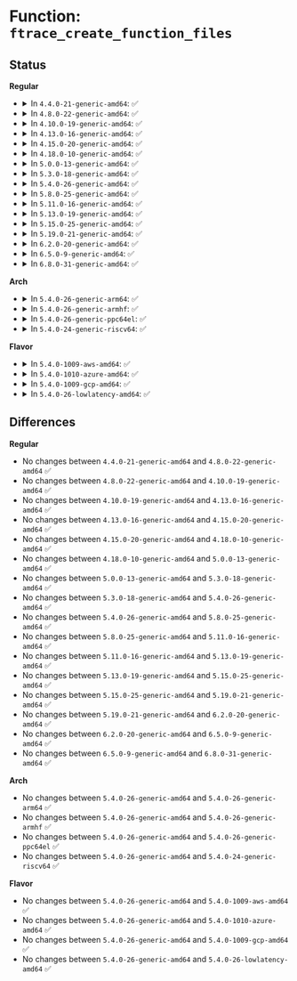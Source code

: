 # Function: <code>ftrace_create_function_files</code>

## Status
<b>Regular</b>
<ul>
<li>
<details>
<summary>In <code>4.4.0-21-generic-amd64</code>: ✅</summary>

```c
int ftrace_create_function_files(struct trace_array * tr, struct dentry * parent)
```

```json
{
  "name": "ftrace_create_function_files",
  "collision_type": "Unique Global",
  "inline_type": "No",
  "funcs": [
    {
      "addr": 18446744071580249824,
      "name": "ftrace_create_function_files",
      "external": true,
      "loc": "kernel/trace/trace_functions.c:54",
      "file": "kernel/trace/trace_functions.c",
      "inline": "seen, unknown",
      "caller_inline": [],
      "caller_func": [
        "kernel/trace/trace.c:init_tracer_tracefs"
      ]
    }
  ],
  "symbols": [
    {
      "addr": 18446744071580249824,
      "name": "ftrace_create_function_files",
      "section": ".text",
      "bind": "STB_GLOBAL",
      "size": 108
    }
  ]
}
```
</details>
</li>
<li>
<details>
<summary>In <code>4.8.0-22-generic-amd64</code>: ✅</summary>

```c
int ftrace_create_function_files(struct trace_array * tr, struct dentry * parent)
```

```json
{
  "name": "ftrace_create_function_files",
  "collision_type": "Unique Global",
  "inline_type": "No",
  "funcs": [
    {
      "addr": 18446744071580292960,
      "name": "ftrace_create_function_files",
      "external": true,
      "loc": "kernel/trace/trace_functions.c:54",
      "file": "kernel/trace/trace_functions.c",
      "inline": "seen, unknown",
      "caller_inline": [],
      "caller_func": [
        "kernel/trace/trace.c:init_tracer_tracefs"
      ]
    }
  ],
  "symbols": [
    {
      "addr": 18446744071580292960,
      "name": "ftrace_create_function_files",
      "section": ".text",
      "bind": "STB_GLOBAL",
      "size": 101
    }
  ]
}
```
</details>
</li>
<li>
<details>
<summary>In <code>4.10.0-19-generic-amd64</code>: ✅</summary>

```c
int ftrace_create_function_files(struct trace_array * tr, struct dentry * parent)
```

```json
{
  "name": "ftrace_create_function_files",
  "collision_type": "Unique Global",
  "inline_type": "No",
  "funcs": [
    {
      "addr": 18446744071580336576,
      "name": "ftrace_create_function_files",
      "external": true,
      "loc": "kernel/trace/trace_functions.c:54",
      "file": "kernel/trace/trace_functions.c",
      "inline": "seen, unknown",
      "caller_inline": [],
      "caller_func": [
        "kernel/trace/trace.c:init_tracer_tracefs"
      ]
    }
  ],
  "symbols": [
    {
      "addr": 18446744071580336576,
      "name": "ftrace_create_function_files",
      "section": ".text",
      "bind": "STB_GLOBAL",
      "size": 101
    }
  ]
}
```
</details>
</li>
<li>
<details>
<summary>In <code>4.13.0-16-generic-amd64</code>: ✅</summary>

```c
int ftrace_create_function_files(struct trace_array * tr, struct dentry * parent)
```

```json
{
  "name": "ftrace_create_function_files",
  "collision_type": "Unique Global",
  "inline_type": "No",
  "funcs": [
    {
      "addr": 18446744071580349648,
      "name": "ftrace_create_function_files",
      "external": true,
      "loc": "kernel/trace/trace_functions.c:54",
      "file": "kernel/trace/trace_functions.c",
      "inline": "seen, unknown",
      "caller_inline": [],
      "caller_func": [
        "kernel/trace/trace.c:init_tracer_tracefs"
      ]
    }
  ],
  "symbols": [
    {
      "addr": 18446744071580349648,
      "name": "ftrace_create_function_files",
      "section": ".text",
      "bind": "STB_GLOBAL",
      "size": 119
    }
  ]
}
```
</details>
</li>
<li>
<details>
<summary>In <code>4.15.0-20-generic-amd64</code>: ✅</summary>

```c
int ftrace_create_function_files(struct trace_array * tr, struct dentry * parent)
```

```json
{
  "name": "ftrace_create_function_files",
  "collision_type": "Unique Global",
  "inline_type": "No",
  "funcs": [
    {
      "addr": 18446744071580403136,
      "name": "ftrace_create_function_files",
      "external": true,
      "loc": "kernel/trace/trace_functions.c:55",
      "file": "kernel/trace/trace_functions.c",
      "inline": "seen, unknown",
      "caller_inline": [],
      "caller_func": [
        "kernel/trace/trace.c:init_tracer_tracefs"
      ]
    }
  ],
  "symbols": [
    {
      "addr": 18446744071580403136,
      "name": "ftrace_create_function_files",
      "section": ".text",
      "bind": "STB_GLOBAL",
      "size": 119
    }
  ]
}
```
</details>
</li>
<li>
<details>
<summary>In <code>4.18.0-10-generic-amd64</code>: ✅</summary>

```c
int ftrace_create_function_files(struct trace_array * tr, struct dentry * parent)
```

```json
{
  "name": "ftrace_create_function_files",
  "collision_type": "Unique Global",
  "inline_type": "No",
  "funcs": [
    {
      "addr": 18446744071580464880,
      "name": "ftrace_create_function_files",
      "external": true,
      "loc": "kernel/trace/trace_functions.c:55",
      "file": "kernel/trace/trace_functions.c",
      "inline": "seen, unknown",
      "caller_inline": [],
      "caller_func": [
        "kernel/trace/trace.c:init_tracer_tracefs"
      ]
    }
  ],
  "symbols": [
    {
      "addr": 18446744071580464880,
      "name": "ftrace_create_function_files",
      "section": ".text",
      "bind": "STB_GLOBAL",
      "size": 119
    }
  ]
}
```
</details>
</li>
<li>
<details>
<summary>In <code>5.0.0-13-generic-amd64</code>: ✅</summary>

```c
int ftrace_create_function_files(struct trace_array * tr, struct dentry * parent)
```

```json
{
  "name": "ftrace_create_function_files",
  "collision_type": "Unique Global",
  "inline_type": "No",
  "funcs": [
    {
      "addr": 18446744071580520480,
      "name": "ftrace_create_function_files",
      "external": true,
      "loc": "kernel/trace/trace_functions.c:55",
      "file": "kernel/trace/trace_functions.c",
      "inline": "seen, unknown",
      "caller_inline": [],
      "caller_func": [
        "kernel/trace/trace.c:init_tracer_tracefs"
      ]
    }
  ],
  "symbols": [
    {
      "addr": 18446744071580520480,
      "name": "ftrace_create_function_files",
      "section": ".text",
      "bind": "STB_GLOBAL",
      "size": 119
    }
  ]
}
```
</details>
</li>
<li>
<details>
<summary>In <code>5.3.0-18-generic-amd64</code>: ✅</summary>

```c
int ftrace_create_function_files(struct trace_array * tr, struct dentry * parent)
```

```json
{
  "name": "ftrace_create_function_files",
  "collision_type": "Unique Global",
  "inline_type": "No",
  "funcs": [
    {
      "addr": 18446744071580576800,
      "name": "ftrace_create_function_files",
      "external": true,
      "loc": "kernel/trace/trace_functions.c:55",
      "file": "kernel/trace/trace_functions.c",
      "inline": "seen, unknown",
      "caller_inline": [],
      "caller_func": [
        "kernel/trace/trace.c:init_tracer_tracefs"
      ]
    }
  ],
  "symbols": [
    {
      "addr": 18446744071580576800,
      "name": "ftrace_create_function_files",
      "section": ".text",
      "bind": "STB_GLOBAL",
      "size": 119
    }
  ]
}
```
</details>
</li>
<li>
<details>
<summary>In <code>5.4.0-26-generic-amd64</code>: ✅</summary>

```c
int ftrace_create_function_files(struct trace_array * tr, struct dentry * parent)
```

```json
{
  "name": "ftrace_create_function_files",
  "collision_type": "Unique Global",
  "inline_type": "No",
  "funcs": [
    {
      "addr": 18446744071580623888,
      "name": "ftrace_create_function_files",
      "external": true,
      "loc": "kernel/trace/trace_functions.c:55",
      "file": "kernel/trace/trace_functions.c",
      "inline": "seen, unknown",
      "caller_inline": [],
      "caller_func": [
        "kernel/trace/trace.c:init_tracer_tracefs"
      ]
    }
  ],
  "symbols": [
    {
      "addr": 18446744071580623888,
      "name": "ftrace_create_function_files",
      "section": ".text",
      "bind": "STB_GLOBAL",
      "size": 119
    }
  ]
}
```
</details>
</li>
<li>
<details>
<summary>In <code>5.8.0-25-generic-amd64</code>: ✅</summary>

```c
int ftrace_create_function_files(struct trace_array * tr, struct dentry * parent)
```

```json
{
  "name": "ftrace_create_function_files",
  "collision_type": "Unique Global",
  "inline_type": "No",
  "funcs": [
    {
      "addr": 18446744071580723792,
      "name": "ftrace_create_function_files",
      "external": true,
      "loc": "kernel/trace/trace_functions.c:55",
      "file": "kernel/trace/trace_functions.c",
      "inline": "seen, unknown",
      "caller_inline": [],
      "caller_func": [
        "kernel/trace/trace.c:init_tracer_tracefs"
      ]
    }
  ],
  "symbols": [
    {
      "addr": 18446744071580723792,
      "name": "ftrace_create_function_files",
      "section": ".text",
      "bind": "STB_GLOBAL",
      "size": 119
    }
  ]
}
```
</details>
</li>
<li>
<details>
<summary>In <code>5.11.0-16-generic-amd64</code>: ✅</summary>

```c
int ftrace_create_function_files(struct trace_array * tr, struct dentry * parent)
```

```json
{
  "name": "ftrace_create_function_files",
  "collision_type": "Unique Global",
  "inline_type": "No",
  "funcs": [
    {
      "addr": 18446744071580713328,
      "name": "ftrace_create_function_files",
      "external": true,
      "loc": "kernel/trace/trace_functions.c:65",
      "file": "kernel/trace/trace_functions.c",
      "inline": "seen, unknown",
      "caller_inline": [],
      "caller_func": [
        "kernel/trace/trace.c:init_tracer_tracefs"
      ]
    }
  ],
  "symbols": [
    {
      "addr": 18446744071580713328,
      "name": "ftrace_create_function_files",
      "section": ".text",
      "bind": "STB_GLOBAL",
      "size": 52
    }
  ]
}
```
</details>
</li>
<li>
<details>
<summary>In <code>5.13.0-19-generic-amd64</code>: ✅</summary>

```c
int ftrace_create_function_files(struct trace_array * tr, struct dentry * parent)
```

```json
{
  "name": "ftrace_create_function_files",
  "collision_type": "Unique Global",
  "inline_type": "No",
  "funcs": [
    {
      "addr": 18446744071580718720,
      "name": "ftrace_create_function_files",
      "external": true,
      "loc": "kernel/trace/trace_functions.c:80",
      "file": "kernel/trace/trace_functions.c",
      "inline": "seen, unknown",
      "caller_inline": [],
      "caller_func": [
        "kernel/trace/trace.c:init_tracer_tracefs"
      ]
    }
  ],
  "symbols": [
    {
      "addr": 18446744071580718720,
      "name": "ftrace_create_function_files",
      "section": ".text",
      "bind": "STB_GLOBAL",
      "size": 52
    }
  ]
}
```
</details>
</li>
<li>
<details>
<summary>In <code>5.15.0-25-generic-amd64</code>: ✅</summary>

```c
int ftrace_create_function_files(struct trace_array * tr, struct dentry * parent)
```

```json
{
  "name": "ftrace_create_function_files",
  "collision_type": "Unique Global",
  "inline_type": "No",
  "funcs": [
    {
      "addr": 18446744071580897552,
      "name": "ftrace_create_function_files",
      "external": true,
      "loc": "kernel/trace/trace_functions.c:80",
      "file": "kernel/trace/trace_functions.c",
      "inline": "seen, unknown",
      "caller_inline": [],
      "caller_func": [
        "kernel/trace/trace.c:init_tracer_tracefs"
      ]
    }
  ],
  "symbols": [
    {
      "addr": 18446744071580897552,
      "name": "ftrace_create_function_files",
      "section": ".text",
      "bind": "STB_GLOBAL",
      "size": 52
    }
  ]
}
```
</details>
</li>
<li>
<details>
<summary>In <code>5.19.0-21-generic-amd64</code>: ✅</summary>

```c
int ftrace_create_function_files(struct trace_array * tr, struct dentry * parent)
```

```json
{
  "name": "ftrace_create_function_files",
  "collision_type": "Unique Global",
  "inline_type": "No",
  "funcs": [
    {
      "addr": 18446744071581133024,
      "name": "ftrace_create_function_files",
      "external": true,
      "loc": "kernel/trace/trace_functions.c:80",
      "file": "kernel/trace/trace_functions.c",
      "inline": "seen, unknown",
      "caller_inline": [],
      "caller_func": [
        "kernel/trace/trace.c:init_tracer_tracefs"
      ]
    }
  ],
  "symbols": [
    {
      "addr": 18446744071581133024,
      "name": "ftrace_create_function_files",
      "section": ".text",
      "bind": "STB_GLOBAL",
      "size": 67
    }
  ]
}
```
</details>
</li>
<li>
<details>
<summary>In <code>6.2.0-20-generic-amd64</code>: ✅</summary>

```c
int ftrace_create_function_files(struct trace_array * tr, struct dentry * parent)
```

```json
{
  "name": "ftrace_create_function_files",
  "collision_type": "Unique Global",
  "inline_type": "No",
  "funcs": [
    {
      "addr": 18446744071581444192,
      "name": "ftrace_create_function_files",
      "external": true,
      "loc": "kernel/trace/trace_functions.c:80",
      "file": "kernel/trace/trace_functions.c",
      "inline": "seen, unknown",
      "caller_inline": [],
      "caller_func": [
        "kernel/trace/trace.c:init_tracer_tracefs"
      ]
    }
  ],
  "symbols": [
    {
      "addr": 18446744071581444192,
      "name": "ftrace_create_function_files",
      "section": ".text",
      "bind": "STB_GLOBAL",
      "size": 67
    }
  ]
}
```
</details>
</li>
<li>
<details>
<summary>In <code>6.5.0-9-generic-amd64</code>: ✅</summary>

```c
int ftrace_create_function_files(struct trace_array * tr, struct dentry * parent)
```

```json
{
  "name": "ftrace_create_function_files",
  "collision_type": "Unique Global",
  "inline_type": "No",
  "funcs": [
    {
      "addr": 18446744071581541248,
      "name": "ftrace_create_function_files",
      "external": true,
      "loc": "kernel/trace/trace_functions.c:80",
      "file": "kernel/trace/trace_functions.c",
      "inline": "seen, unknown",
      "caller_inline": [],
      "caller_func": [
        "kernel/trace/trace.c:init_tracer_tracefs"
      ]
    }
  ],
  "symbols": [
    {
      "addr": 18446744071581541248,
      "name": "ftrace_create_function_files",
      "section": ".text",
      "bind": "STB_GLOBAL",
      "size": 67
    }
  ]
}
```
</details>
</li>
<li>
<details>
<summary>In <code>6.8.0-31-generic-amd64</code>: ✅</summary>

```c
int ftrace_create_function_files(struct trace_array * tr, struct dentry * parent)
```

```json
{
  "name": "ftrace_create_function_files",
  "collision_type": "Unique Global",
  "inline_type": "No",
  "funcs": [
    {
      "addr": 18446744071581653440,
      "name": "ftrace_create_function_files",
      "external": true,
      "loc": "kernel/trace/trace_functions.c:80",
      "file": "kernel/trace/trace_functions.c",
      "inline": "seen, unknown",
      "caller_inline": [],
      "caller_func": [
        "kernel/trace/trace.c:init_tracer_tracefs"
      ]
    }
  ],
  "symbols": [
    {
      "addr": 18446744071581653440,
      "name": "ftrace_create_function_files",
      "section": ".text",
      "bind": "STB_GLOBAL",
      "size": 67
    }
  ]
}
```
</details>
</li>
</ul>
<b>Arch</b>
<ul>
<li>
<details>
<summary>In <code>5.4.0-26-generic-arm64</code>: ✅</summary>

```c
int ftrace_create_function_files(struct trace_array * tr, struct dentry * parent)
```

```json
{
  "name": "ftrace_create_function_files",
  "collision_type": "Unique Global",
  "inline_type": "No",
  "funcs": [
    {
      "addr": 18446603336491926240,
      "name": "ftrace_create_function_files",
      "external": true,
      "loc": "kernel/trace/trace_functions.c:55",
      "file": "kernel/trace/trace_functions.c",
      "inline": "seen, unknown",
      "caller_inline": [],
      "caller_func": [
        "kernel/trace/trace.c:init_tracer_tracefs"
      ]
    }
  ],
  "symbols": [
    {
      "addr": 18446603336491926240,
      "name": "ftrace_create_function_files",
      "section": ".text",
      "bind": "STB_GLOBAL",
      "size": 124
    }
  ]
}
```
</details>
</li>
<li>
<details>
<summary>In <code>5.4.0-26-generic-armhf</code>: ✅</summary>

```c
int ftrace_create_function_files(struct trace_array * tr, struct dentry * parent)
```

```json
{
  "name": "ftrace_create_function_files",
  "collision_type": "Unique Global",
  "inline_type": "No",
  "funcs": [
    {
      "addr": 3225861948,
      "name": "ftrace_create_function_files",
      "external": true,
      "loc": "kernel/trace/trace_functions.c:55",
      "file": "kernel/trace/trace_functions.c",
      "inline": "seen, unknown",
      "caller_inline": [],
      "caller_func": [
        "kernel/trace/trace.c:init_tracer_tracefs"
      ]
    }
  ],
  "symbols": [
    {
      "addr": 3225861948,
      "name": "ftrace_create_function_files",
      "section": ".text",
      "bind": "STB_GLOBAL",
      "size": 124
    }
  ]
}
```
</details>
</li>
<li>
<details>
<summary>In <code>5.4.0-26-generic-ppc64el</code>: ✅</summary>

```c
int ftrace_create_function_files(struct trace_array * tr, struct dentry * parent)
```

```json
{
  "name": "ftrace_create_function_files",
  "collision_type": "Unique Global",
  "inline_type": "No",
  "funcs": [
    {
      "addr": 13835058055285023360,
      "name": "ftrace_create_function_files",
      "external": true,
      "loc": "kernel/trace/trace_functions.c:55",
      "file": "kernel/trace/trace_functions.c",
      "inline": "seen, unknown",
      "caller_inline": [],
      "caller_func": [
        "kernel/trace/trace.c:init_tracer_tracefs"
      ]
    }
  ],
  "symbols": [
    {
      "addr": 13835058055285023360,
      "name": "ftrace_create_function_files",
      "section": ".text",
      "bind": "STB_GLOBAL",
      "size": 172
    }
  ]
}
```
</details>
</li>
<li>
<details>
<summary>In <code>5.4.0-24-generic-riscv64</code>: ✅</summary>

```c
int ftrace_create_function_files(struct trace_array * tr, struct dentry * parent)
```

```json
{
  "name": "ftrace_create_function_files",
  "collision_type": "Unique Global",
  "inline_type": "No",
  "funcs": [
    {
      "addr": 18446743936272204224,
      "name": "ftrace_create_function_files",
      "external": true,
      "loc": "kernel/trace/trace_functions.c:55",
      "file": "kernel/trace/trace_functions.c",
      "inline": "seen, unknown",
      "caller_inline": [],
      "caller_func": [
        "kernel/trace/trace.c:init_tracer_tracefs"
      ]
    }
  ],
  "symbols": [
    {
      "addr": 18446743936272204224,
      "name": "ftrace_create_function_files",
      "section": ".text",
      "bind": "STB_GLOBAL",
      "size": 134
    }
  ]
}
```
</details>
</li>
</ul>
<b>Flavor</b>
<ul>
<li>
<details>
<summary>In <code>5.4.0-1009-aws-amd64</code>: ✅</summary>

```c
int ftrace_create_function_files(struct trace_array * tr, struct dentry * parent)
```

```json
{
  "name": "ftrace_create_function_files",
  "collision_type": "Unique Global",
  "inline_type": "No",
  "funcs": [
    {
      "addr": 18446744071580592688,
      "name": "ftrace_create_function_files",
      "external": true,
      "loc": "kernel/trace/trace_functions.c:55",
      "file": "kernel/trace/trace_functions.c",
      "inline": "seen, unknown",
      "caller_inline": [],
      "caller_func": [
        "kernel/trace/trace.c:init_tracer_tracefs"
      ]
    }
  ],
  "symbols": [
    {
      "addr": 18446744071580592688,
      "name": "ftrace_create_function_files",
      "section": ".text",
      "bind": "STB_GLOBAL",
      "size": 119
    }
  ]
}
```
</details>
</li>
<li>
<details>
<summary>In <code>5.4.0-1010-azure-amd64</code>: ✅</summary>

```c
int ftrace_create_function_files(struct trace_array * tr, struct dentry * parent)
```

```json
{
  "name": "ftrace_create_function_files",
  "collision_type": "Unique Global",
  "inline_type": "No",
  "funcs": [
    {
      "addr": 18446744071580539264,
      "name": "ftrace_create_function_files",
      "external": true,
      "loc": "kernel/trace/trace_functions.c:55",
      "file": "kernel/trace/trace_functions.c",
      "inline": "seen, unknown",
      "caller_inline": [],
      "caller_func": [
        "kernel/trace/trace.c:init_tracer_tracefs"
      ]
    }
  ],
  "symbols": [
    {
      "addr": 18446744071580539264,
      "name": "ftrace_create_function_files",
      "section": ".text",
      "bind": "STB_GLOBAL",
      "size": 119
    }
  ]
}
```
</details>
</li>
<li>
<details>
<summary>In <code>5.4.0-1009-gcp-amd64</code>: ✅</summary>

```c
int ftrace_create_function_files(struct trace_array * tr, struct dentry * parent)
```

```json
{
  "name": "ftrace_create_function_files",
  "collision_type": "Unique Global",
  "inline_type": "No",
  "funcs": [
    {
      "addr": 18446744071580583936,
      "name": "ftrace_create_function_files",
      "external": true,
      "loc": "kernel/trace/trace_functions.c:55",
      "file": "kernel/trace/trace_functions.c",
      "inline": "seen, unknown",
      "caller_inline": [],
      "caller_func": [
        "kernel/trace/trace.c:init_tracer_tracefs"
      ]
    }
  ],
  "symbols": [
    {
      "addr": 18446744071580583936,
      "name": "ftrace_create_function_files",
      "section": ".text",
      "bind": "STB_GLOBAL",
      "size": 119
    }
  ]
}
```
</details>
</li>
<li>
<details>
<summary>In <code>5.4.0-26-lowlatency-amd64</code>: ✅</summary>

```c
int ftrace_create_function_files(struct trace_array * tr, struct dentry * parent)
```

```json
{
  "name": "ftrace_create_function_files",
  "collision_type": "Unique Global",
  "inline_type": "No",
  "funcs": [
    {
      "addr": 18446744071580640704,
      "name": "ftrace_create_function_files",
      "external": true,
      "loc": "kernel/trace/trace_functions.c:55",
      "file": "kernel/trace/trace_functions.c",
      "inline": "seen, unknown",
      "caller_inline": [],
      "caller_func": [
        "kernel/trace/trace.c:init_tracer_tracefs"
      ]
    }
  ],
  "symbols": [
    {
      "addr": 18446744071580640704,
      "name": "ftrace_create_function_files",
      "section": ".text",
      "bind": "STB_GLOBAL",
      "size": 119
    }
  ]
}
```
</details>
</li>
</ul>

## Differences
<b>Regular</b>
<ul>
<li>
No changes between <code>4.4.0-21-generic-amd64</code> and <code>4.8.0-22-generic-amd64</code> ✅
</li>
<li>
No changes between <code>4.8.0-22-generic-amd64</code> and <code>4.10.0-19-generic-amd64</code> ✅
</li>
<li>
No changes between <code>4.10.0-19-generic-amd64</code> and <code>4.13.0-16-generic-amd64</code> ✅
</li>
<li>
No changes between <code>4.13.0-16-generic-amd64</code> and <code>4.15.0-20-generic-amd64</code> ✅
</li>
<li>
No changes between <code>4.15.0-20-generic-amd64</code> and <code>4.18.0-10-generic-amd64</code> ✅
</li>
<li>
No changes between <code>4.18.0-10-generic-amd64</code> and <code>5.0.0-13-generic-amd64</code> ✅
</li>
<li>
No changes between <code>5.0.0-13-generic-amd64</code> and <code>5.3.0-18-generic-amd64</code> ✅
</li>
<li>
No changes between <code>5.3.0-18-generic-amd64</code> and <code>5.4.0-26-generic-amd64</code> ✅
</li>
<li>
No changes between <code>5.4.0-26-generic-amd64</code> and <code>5.8.0-25-generic-amd64</code> ✅
</li>
<li>
No changes between <code>5.8.0-25-generic-amd64</code> and <code>5.11.0-16-generic-amd64</code> ✅
</li>
<li>
No changes between <code>5.11.0-16-generic-amd64</code> and <code>5.13.0-19-generic-amd64</code> ✅
</li>
<li>
No changes between <code>5.13.0-19-generic-amd64</code> and <code>5.15.0-25-generic-amd64</code> ✅
</li>
<li>
No changes between <code>5.15.0-25-generic-amd64</code> and <code>5.19.0-21-generic-amd64</code> ✅
</li>
<li>
No changes between <code>5.19.0-21-generic-amd64</code> and <code>6.2.0-20-generic-amd64</code> ✅
</li>
<li>
No changes between <code>6.2.0-20-generic-amd64</code> and <code>6.5.0-9-generic-amd64</code> ✅
</li>
<li>
No changes between <code>6.5.0-9-generic-amd64</code> and <code>6.8.0-31-generic-amd64</code> ✅
</li>
</ul>
<b>Arch</b>
<ul>
<li>
No changes between <code>5.4.0-26-generic-amd64</code> and <code>5.4.0-26-generic-arm64</code> ✅
</li>
<li>
No changes between <code>5.4.0-26-generic-amd64</code> and <code>5.4.0-26-generic-armhf</code> ✅
</li>
<li>
No changes between <code>5.4.0-26-generic-amd64</code> and <code>5.4.0-26-generic-ppc64el</code> ✅
</li>
<li>
No changes between <code>5.4.0-26-generic-amd64</code> and <code>5.4.0-24-generic-riscv64</code> ✅
</li>
</ul>
<b>Flavor</b>
<ul>
<li>
No changes between <code>5.4.0-26-generic-amd64</code> and <code>5.4.0-1009-aws-amd64</code> ✅
</li>
<li>
No changes between <code>5.4.0-26-generic-amd64</code> and <code>5.4.0-1010-azure-amd64</code> ✅
</li>
<li>
No changes between <code>5.4.0-26-generic-amd64</code> and <code>5.4.0-1009-gcp-amd64</code> ✅
</li>
<li>
No changes between <code>5.4.0-26-generic-amd64</code> and <code>5.4.0-26-lowlatency-amd64</code> ✅
</li>
</ul>
